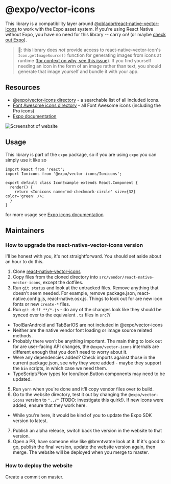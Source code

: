 # @expo/vector-icons

This library is a compatibility layer
around [@oblador/react-native-vector-icons](https://github.com/oblador/react-native-vector-icons) to
work with the Expo asset system. If you're using React Native without Expo, you have no need for
this library -- carry on! (or maybe [check out Expo](https://expo.dev/)).

> 👀: this library does _not_ provide access to react-native-vector-icon's `Icon.getImageSource()`
> function for generating images from icons at
> runtime ([for context on why, see this issue](https://github.com/expo/vector-icons/issues/26)). If
> you find yourself needing an icon in the form of an image rather than text, you should generate that
> image yourself and bundle it with your app.

## Resources

- [@expo/vector-icons directory](https://icons.expo.fyi/) - a searchable list of all included icons.
- [Font Awesome icons directory](https://fontawesome.com/icons) - all Font Awesome icons (including
  the Pro icons)
- [Expo documentation](https://docs.expo.dev/)

![Screenshot of website](.github/assets/website-screenshot.png)

## Usage

This library is part of the `expo` package, so if you are using `expo` you can simply use it like so

```tsx
import React from 'react';
import Ionicons from '@expo/vector-icons/Ionicons';

export default class IconExample extends React.Component {
  render() {
    return <Ionicons name='md-checkmark-circle' size={32} color='green' />;
  }
}
```

for more usage see [Expo icons documentation](https://docs.expo.io/guides/icons/)

## Maintainers

### How to upgrade the react-native-vector-icons version

I'll be honest with you, it's not straightforward. You should set aside about an hour to do this.

1. Clone [react-native-vector-icons](https://github.com/oblador/react-native-vector-icons)
2. Copy files from the cloned directory into `src/vendor/react-native-vector-icons`, except the
   dotfiles.
3. Run `git status` and look at the untracked files. Remove anything that doesn't seem needed. For
   example, remove package.json, react-native.config.js, react-native.osx.js. Things to look out for
   are new icon fonts or new `create-*` files.
4. Run `git diff **/*.js` - do any of the changes look like they should be synced over to the
   equivalent `.ts` files in `src`?/

- ToolBarAndroid and TabBarIOS are not included in @expo/vector-icons
- Neither are the native vendor font loading or image source related methods.
- Probably there won't be anything important. The main thing to look out for are user-facing API
  changes, the `@expo/vector-icons` internals are different enough that you don't need to worry
  about it.
- Were any dependencies added? Check imports against those in the current package.json, see why they
  were added - maybe they support the `bin` scripts, in which case we need them.
- TypeScript/Flow types for Icon/Icon.Button components may need to be updated.

5. Run `yarn` when you're done and it'll copy vendor files over to build.
6. Go to the website directory, test it out by changing the `@expo/vector-icons` version to
   `"../"` (TODO: investigate this quirk!). If new icons were added, ensure that they work here.

- While you're here, it would be kind of you to update the Expo SDK version to latest.

7. Publish an alpha release, switch back the version in the website to that version.
8. Open a PR, have someone else like @brentvatne look at it. If it's good to go, publish the final
   version, update the website version again, then merge. The website will be deployed when you
   merge to master.

### How to deploy the website

Create a commit on master.
